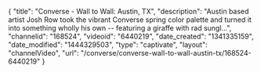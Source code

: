 {
    "title": "Converse - Wall to Wall: Austin, TX",
    "description": "Austin based artist Josh Row took the vibrant Converse spring color palette and turned it into something wholly his own -- featuring a giraffe with rad sungl...",
    "channelid": "168524",
    "videoid": "6440219",
    "date_created": "1341335159",
    "date_modified": "1444329503",
    "type": "captivate",
    "layout": "channelVideo",
    "url": "\/converse\/converse-wall-to-wall-austin-tx\/168524-6440219"
}